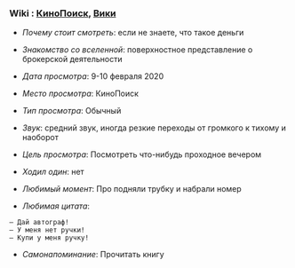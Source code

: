 ### Wiki : [КиноПоиск](https://www.kinopoisk.ru/film/462682/), [Вики](https://ru.wikipedia.org/wiki/%D0%92%D0%BE%D0%BB%D0%BA_%D1%81_%D0%A3%D0%BE%D0%BB%D0%BB-%D1%81%D1%82%D1%80%D0%B8%D1%82)

- _Почему стоит смотреть_: если не знаете, что такое деньги

- _Знакомство со вселенной_: поверхностное представление о брокерской деятельности
- _Дата просмотра_: 9-10 февраля 2020
- _Место просмотра_: КиноПоиск
- _Тип просмотра_: Обычный
- _Звук_: средний звук, иногда резкие переходы от громкого к тихому и наоборот
- _Цель просмотра_: Посмотреть что-нибудь проходное вечером
- _Ходил один_: нет
- _Любимый момент_: Про подняли трубку и набрали номер
- _Любимая цитата_:

```
— Дай автограф!
— У меня нет ручки!
— Купи у меня ручку!
```

- _Самонапоминание_: Прочитать книгу
